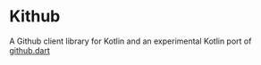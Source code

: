 # Kithub
A Github client library for Kotlin and an experimental Kotlin port of [github.dart](https://github.com/DirectMyFile/github.dart)
